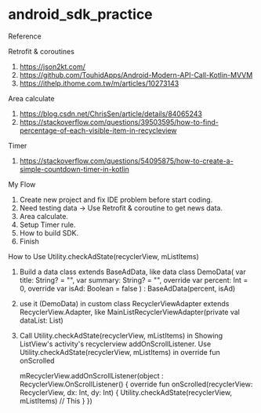 # android_sdk_practice

Reference

Retrofit & coroutines

1. https://json2kt.com/
2. https://github.com/TouhidApps/Android-Modern-API-Call-Kotlin-MVVM
3. https://ithelp.ithome.com.tw/m/articles/10273143

Area calculate

1. https://blog.csdn.net/ChrisSen/article/details/84065243
2. https://stackoverflow.com/questions/39503595/how-to-find-percentage-of-each-visible-item-in-recycleview

Timer

1. https://stackoverflow.com/questions/54095875/how-to-create-a-simple-countdown-timer-in-kotlin

My Flow

1. Create new project and fix IDE problem before start coding.
2. Need testing data -> Use Retrofit & coroutine to get news data.
3. Area calculate.
4. Setup Timer rule.
5. How to build SDK.
6. Finish

How to Use Utility.checkAdState(recyclerView, mListItems)

1. Build a data class extends BaseAdData, like
   data class DemoData(
   var title: String? = "",
   var summary: String? = "",
   override var percent: Int = 0,
   override var isAd: Boolean = false
   ) : BaseAdData(percent, isAd)
2. use it (DemoData) in custom class RecyclerViewAdapter extends RecyclerView.Adapter, like
   MainListRecyclerViewAdapter(private val dataList: List<DemoData>)
3. Call Utility.checkAdState(recyclerView, mListItems) in Showing ListView's activity's recyclerview
   addOnScrollListener. Use Utility.checkAdState(recyclerView, mListItems) in override fun
   onScrolled

   mRecyclerView.addOnScrollListener(object : RecyclerView.OnScrollListener() {
   override fun onScrolled(recyclerView: RecyclerView, dx: Int, dy: Int) {
   Utility.checkAdState(recyclerView, mListItems) // This
   } })
